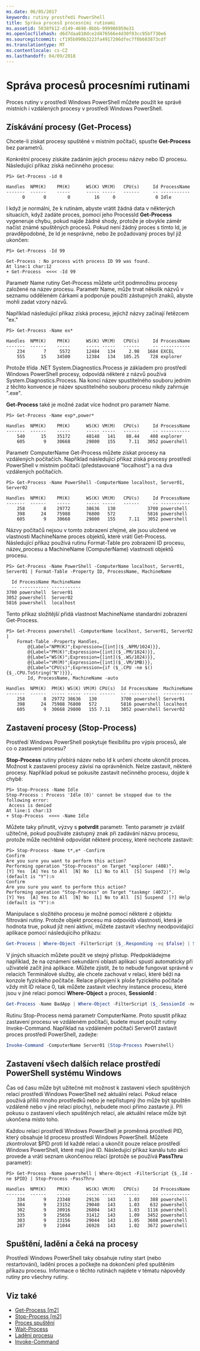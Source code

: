 ```yaml
---
ms.date: 06/05/2017
keywords: rutiny prostředí PowerShell
title: Správa procesů procesními rutinami
ms.assetid: 5038f612-d149-4698-8bbb-999986959e31
ms.openlocfilehash: d6d7daa810dce2d476566e4d30f03cc95bf730e6
ms.sourcegitcommit: cf195b090b3223fa4917206dfec7f0b603873cdf
ms.translationtype: MT
ms.contentlocale: cs-CZ
ms.lasthandoff: 04/09/2018
---
```

# <a name="managing-processes-with-process-cmdlets"></a>Správa procesů procesními rutinami

Proces rutiny v prostředí Windows PowerShell můžete použít ke správě místních i vzdálených procesy v prostředí Windows PowerShell.

## <a name="getting-processes-get-process"></a>Získávání procesy (Get-Process)

Chcete-li získat procesy spuštěné v místním počítači, spusťte **Get-Process** bez parametrů.

Konkrétní procesy získáte zadáním jejich procesu názvy nebo ID procesu. Následující příkaz získá nečinného procesu:

```
PS> Get-Process -id 0

Handles  NPM(K)    PM(K)      WS(K) VM(M)   CPU(s)     Id ProcessName
-------  ------    -----      ----- -----   ------     -- -----------
      0       0        0         16     0               0 Idle
```

I když je normální, že k rutinám, abyste vrátit žádná data v některých situacích, když zadáte proces, pomocí jeho ProcessId **Get-Process** vygeneruje chybu, pokud najde žádné shody, protože je obvykle záměr načíst známé spuštěných procesů. Pokud není žádný proces s tímto Id, je pravděpodobné, že Id je nesprávné, nebo že požadovaný proces byl již ukončen:

```
PS> Get-Process -Id 99

Get-Process : No process with process ID 99 was found.
At line:1 char:12
+ Get-Process  <<<< -Id 99
```

Parametr Name rutiny Get-Process můžete určit podmnožinu procesy založené na název procesu. Parametr Name, může trvat několik názvů v seznamu odděleném čárkami a podporuje použití zástupných znaků, abyste mohli zadat vzory názvů.

Například následující příkaz získá procesu, jejichž názvy začínají řetězcem "ex."

```
PS> Get-Process -Name ex*

Handles  NPM(K)    PM(K)      WS(K) VM(M)   CPU(s)     Id ProcessName
-------  ------    -----      ----- -----   ------     -- -----------
    234       7     5572      12484   134     2.98   1684 EXCEL
    555      15    34500      12384   134   105.25    728 explorer
```

Protože třída .NET System.Diagnostics.Process je základem pro prostředí Windows PowerShell procesy, odpovídá některé z názvů používá System.Diagnostics.Process. Na konci název spustitelného souboru jedním z těchto konvence je název spustitelného souboru procesu nikdy zahrnuje ".exe".

**Get-Process** také je možné zadat více hodnot pro parametr Name.

```
PS> Get-Process -Name exp*,power*

Handles  NPM(K)    PM(K)      WS(K) VM(M)   CPU(s)     Id ProcessName
-------  ------    -----      ----- -----   ------     -- -----------
    540      15    35172      48148   141    88.44    408 explorer
    605       9    30668      29800   155     7.11   3052 powershell
```

Parametr ComputerName Get-Process můžete získat procesy na vzdálených počítačích. Například následující příkaz získá procesy prostředí PowerShell v místním počítači (představované "localhost") a na dva vzdálených počítačích.

```
PS> Get-Process -Name PowerShell -ComputerName localhost, Server01, Server02

Handles  NPM(K)    PM(K)      WS(K) VM(M)   CPU(s)     Id ProcessName
-------  ------    -----      ----- -----   ------     -- -----------
    258       8    29772      38636   130            3700 powershell
    398      24    75988      76800   572            5816 powershell
    605       9    30668      29800   155     7.11   3052 powershell
```

Názvy počítačů nejsou v tomto zobrazení zřejmé, ale jsou uložené ve vlastnosti MachineName proces objektů, které vrátí Get-Process. Následující příkaz používá rutinu Format-Table pro zobrazení ID procesu, název_procesu a MachineName (ComputerName) vlastnosti objektů procesu.

```
PS> Get-Process -Name PowerShell -ComputerName localhost, Server01, Server01 | Format-Table -Property ID, ProcessName, MachineName

  Id ProcessName MachineName
  -- ----------- -----------
3700 powershell  Server01
3052 powershell  Server02
5816 powershell  localhost
```

Tento příkaz složitější přidá vlastnost MachineName standardní zobrazení Get-Process.

```
PS> Get-Process powershell -ComputerName localhost, Server01, Server02 |
    Format-Table -Property Handles,
        @{Label="NPM(K)";Expression={[int]($_.NPM/1024)}},
        @{Label="PM(K)";Expression={[int]($_.PM/1024)}},
        @{Label="WS(K)";Expression={[int]($_.WS/1024)}},
        @{Label="VM(M)";Expression={[int]($_.VM/1MB)}},
        @{Label="CPU(s)";Expression={if ($_.CPU -ne $() {$_.CPU.ToString("N")}}},
        Id, ProcessName, MachineName -auto

Handles  NPM(K)  PM(K) WS(K) VM(M) CPU(s)  Id ProcessName  MachineName
-------  ------  ----- ----- ----- ------  -- -----------  -----------
    258       8  29772 38636   130         3700 powershell Server01
    398      24  75988 76800   572         5816 powershell localhost
    605       9  30668 29800   155 7.11    3052 powershell Server02
```

## <a name="stopping-processes-stop-process"></a>Zastavení procesy (Stop-Process)

Prostředí Windows PowerShell poskytuje flexibilitu pro výpis procesů, ale co o zastavení procesu?

**Stop-Process** rutiny přebírá název nebo Id k určení chcete ukončit proces. Možnost k zastavení procesy závisí na oprávněních. Nelze zastavit, některé procesy. Například pokud se pokusíte zastavit nečinného procesu, dojde k chybě:

```
PS> Stop-Process -Name Idle
Stop-Process : Process 'Idle (0)' cannot be stopped due to the following error:
 Access is denied
At line:1 char:13
+ Stop-Process  <<<< -Name Idle
```

Můžete taky přinutit, výzvy s **potvrdit** parametr. Tento parametr je zvlášť užitečné, pokud používáte zástupný znak při zadávání názvu procesu, protože může nechtěně odpovídat některé procesy, které nechcete zastavit:

```
PS> Stop-Process -Name t*,e* -Confirm
Confirm
Are you sure you want to perform this action?
Performing operation "Stop-Process" on Target "explorer (408)".
[Y] Yes  [A] Yes to All  [N] No  [L] No to All  [S] Suspend  [?] Help
(default is "Y"):n
Confirm
Are you sure you want to perform this action?
Performing operation "Stop-Process" on Target "taskmgr (4072)".
[Y] Yes  [A] Yes to All  [N] No  [L] No to All  [S] Suspend  [?] Help
(default is "Y"):n
```

Manipulace s složitého procesu je možné pomocí některé z objektu filtrování rutiny. Protože objekt procesu má odpovídá vlastnosti, která je hodnota true, pokud již není aktivní, můžete zastavit všechny neodpovídající aplikace pomocí následujícího příkazu:

```powershell
Get-Process | Where-Object -FilterScript {$_.Responding -eq $false} | Stop-Process
```

V jiných situacích můžete použít ve stejný přístup. Předpokládejme například, že na oznámení sekundární oblasti aplikaci spustí automaticky při uživatelé začít jiná aplikace. Můžete zjistit, že to nebude fungovat správně v relacích Terminálové služby, ale chcete zachovat v relací, které běží na konzole fyzického počítače. Relace připojení k ploše fyzického počítače vždy mít ID relace 0, tak můžete zastavit všechny instance procesu, které jsou v jiné relaci pomocí **Where-Object** a proces, **SessionId** :

```powershell
Get-Process -Name BadApp | Where-Object -FilterScript {$_.SessionId -neq 0} | Stop-Process
```

Rutinu Stop-Process nemá parametr ComputerName. Proto spustit příkaz zastavení procesu ve vzdáleném počítači, budete muset použít rutiny Invoke-Command. Například na vzdáleném počítači Server01 zastavit proces prostředí PowerShell, zadejte:

```powershell
Invoke-Command -ComputerName Server01 {Stop-Process Powershell}
```

## <a name="stopping-all-other-windows-powershell-sessions"></a>Zastavení všech dalších relace prostředí PowerShell systému Windows

Čas od času může být užitečné mít možnost k zastavení všech spuštěných relací prostředí Windows PowerShell než aktuální relaci. Pokud relace používá příliš mnoho prostředků nebo je nepřístupný (ho může být spuštěn vzdáleně nebo v jiné relaci plochy), nebudete moci přímo zastavte ji. Při pokusu o zastavení všech spuštěných relací, ale aktuální relace může být ukončena místo toho.

Každou relaci prostředí Windows PowerShell je proměnná prostředí PID, který obsahuje Id procesu prostředí Windows PowerShell. Můžete zkontrolovat $PID proti Id každé relaci a ukončit pouze relace prostředí Windows PowerShell, které mají jiné ID. Následující příkaz kanálu tuto akci provede a vrátí seznam ukončenou relací (protože se používá **PassThru** parametr):

```
PS> Get-Process -Name powershell | Where-Object -FilterScript {$_.Id -ne $PID} | Stop-Process -PassThru

Handles  NPM(K)    PM(K)      WS(K) VM(M)   CPU(s)     Id ProcessName
-------  ------    -----      ----- -----   ------     -- -----------
    334       9    23348      29136   143     1.03    388 powershell
    304       9    23152      29040   143     1.03    632 powershell
    302       9    20916      26804   143     1.03   1116 powershell
    335       9    25656      31412   143     1.09   3452 powershell
    303       9    23156      29044   143     1.05   3608 powershell
    287       9    21044      26928   143     1.02   3672 powershell
```

## <a name="starting-debugging-and-waiting-for-processes"></a>Spuštění, ladění a čeká na procesy

Prostředí Windows PowerShell taky obsahuje rutiny start (nebo restartování), ladění proces a počkejte na dokončení před spuštěním příkazu procesu. Informace o těchto rutinách najdete v tématu nápovědy rutiny pro všechny rutiny.

## <a name="see-also"></a>Viz také

- [Get-Process [m2]](https://technet.microsoft.com/en-us/library/27a05dbd-4b69-48a3-8d55-b295f6225f15)
- [Stop-Process [m2]](https://technet.microsoft.com/en-us/library/12454238-9881-457a-bde4-fb6cd124deec)
- [Proces spuštění](https://technet.microsoft.com/en-us/library/41a7e43c-9bb3-4dc2-8b0c-f6c32962e72c)
- [Wait-Process](https://technet.microsoft.com/en-us/library/9222af7a-789d-4a09-aa90-09d7c256c799)
- [Ladění procesu](https://technet.microsoft.com/en-us/library/eea1dace-3913-4dbd-b659-5a94a610eee1)
- [Invoke-Command](https://technet.microsoft.com/en-us/library/22fd98ba-1874-492e-95a5-c069467b8462)